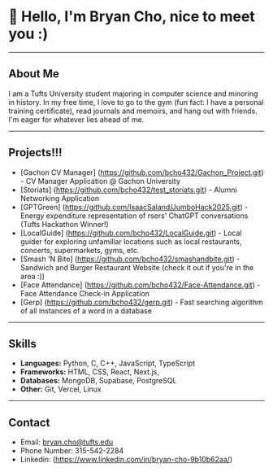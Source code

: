 # 👋 Hello, I'm Bryan Cho, nice to meet you :)

---

## About Me 

I am a Tufts University student majoring in computer science and minoring in history. In my free time, I love to go to the gym (fun fact: I have a personal training certificate), read journals and memoirs, and hang out with friends. I'm eager for whatever lies ahead of me.


---

## Projects!!!
- [Gachon CV Manager] (https://github.com/bcho432/Gachon_Project.git) - CV Manager Application @ Gachon University
- [Storiats] (https://github.com/bcho432/test_storiats.git) - Alumni Networking Application
- [GPTGreen] (https://github.com/IsaacSaland/JumboHack2025.git) - Energy expenditure representation of rsers' ChatGPT conversations (Tufts Hackathon Winner!)
- [LocalGuide] (https://github.com/bcho432/LocalGuide.git) - Local guider for exploring unfamiliar locations such as local restaurants, concerts, supermarkets, gyms, etc.
- [Smash 'N Bite] (https://github.com/bcho432/smashandbite.git) - Sandwich and Burger Restaurant Website (check it out if you're in the area :))
- [Face Attendance] (https://github.com/bcho432/Face-Attendance.git) - Face Attendance Check-in Application
- [Gerp] (https://github.com/bcho432/gerp.git) - Fast searching algorithm of all instances of a word in a database

---

## Skills  
- **Languages:** Python, C, C++, JavaScript, TypeScript
- **Frameworks:** HTML, CSS, React, Next.js,
- **Databases:** MongoDB, Supabase, PostgreSQL
- **Other:** Git, Vercel, Linux 

---

## Contact  
- Email: bryan.cho@tufts.edu
- Phone Number: 315-542-2284
- Linkedin: (https://www.linkedin.com/in/bryan-cho-9b10b62aa/)


